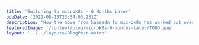 ```yaml
---
title: 'Switching to microk8s - 6 Months Later'
pubDate: '2022-08-15T23:34:03.231Z'
description: 'How the move from kubeadm to microk8s has worked out over the last 6 months'
featuredImage: '/content/blog/microk8s-6-months-later/TODO.jpg'
layout: '../../layouts/BlogPost.astro'
---
```


